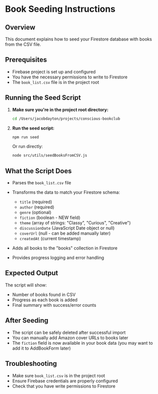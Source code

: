 # Book Seeding Instructions

## Overview
This document explains how to seed your Firestore database with books from the CSV file.

## Prerequisites
- Firebase project is set up and configured
- You have the necessary permissions to write to Firestore
- The `book_list.csv` file is in the project root

## Running the Seed Script

1. **Make sure you're in the project root directory:**
   ```bash
   cd /Users/jacobdayton/projects/conscious-bookclub
   ```

2. **Run the seed script:**
   ```bash
   npm run seed
   ```
   
   Or run directly:
   ```bash
   node src/utils/seedBooksFromCSV.js
   ```

## What the Script Does

- Parses the `book_list.csv` file
- Transforms the data to match your Firestore schema:
  - `title` (required)
  - `author` (required) 
  - `genre` (optional)
  - `fiction` (boolean - NEW field)
  - `theme` (array of strings: "Classy", "Curious", "Creative")
  - `discussionDate` (JavaScript Date object or null)
  - `coverUrl` (null - can be added manually later)
  - `createdAt` (current timestamp)

- Adds all books to the "books" collection in Firestore
- Provides progress logging and error handling

## Expected Output
The script will show:
- Number of books found in CSV
- Progress as each book is added
- Final summary with success/error counts

## After Seeding
- The script can be safely deleted after successful import
- You can manually add Amazon cover URLs to books later
- The `fiction` field is now available in your book data (you may want to add it to AddBookForm later)

## Troubleshooting
- Make sure `book_list.csv` is in the project root
- Ensure Firebase credentials are properly configured
- Check that you have write permissions to Firestore

